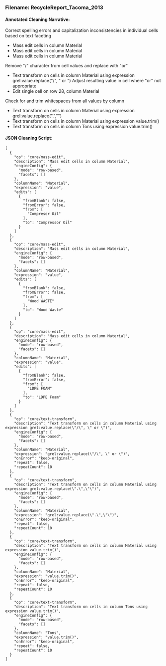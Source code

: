 ### Filename:  RecycleReport_Tacoma_2013

#### Annotated Cleaning Narrative:

Correct spelling errors and capitalization inconsistencies in individual cells based on text faceting
- Mass edit cells in column ﻿Material
- Mass edit cells in column ﻿Material
- Mass edit cells in column ﻿Material

Remove "/" character from cell values and replace with "or"
- Text transform on cells in column ﻿Material using expression grel:value.replace("/", " or ")
Adjust resulting value in cell where "or" not appropriate
- Edit single cell on row 28, column ﻿Material

Check for and trim whitespaces from all values by column
- Text transform on cells in column ﻿Material using expression grel:value.replace(".","")
- Text transform on cells in column ﻿Material using expression value.trim()
- Text transform on cells in column Tons using expression value.trim()

#### JSON Cleaning Script:

```
[
  {
    "op": "core/mass-edit",
    "description": "Mass edit cells in column ﻿Material",
    "engineConfig": {
      "mode": "row-based",
      "facets": []
    },
    "columnName": "﻿Material",
    "expression": "value",
    "edits": [
      {
        "fromBlank": false,
        "fromError": false,
        "from": [
          "Compresor Oil"
        ],
        "to": "Compressor Oil"
      }
    ]
  },
  {
    "op": "core/mass-edit",
    "description": "Mass edit cells in column ﻿Material",
    "engineConfig": {
      "mode": "row-based",
      "facets": []
    },
    "columnName": "﻿Material",
    "expression": "value",
    "edits": [
      {
        "fromBlank": false,
        "fromError": false,
        "from": [
          "Wood WASTE"
        ],
        "to": "Wood Waste"
      }
    ]
  },
  {
    "op": "core/mass-edit",
    "description": "Mass edit cells in column ﻿Material",
    "engineConfig": {
      "mode": "row-based",
      "facets": []
    },
    "columnName": "﻿Material",
    "expression": "value",
    "edits": [
      {
        "fromBlank": false,
        "fromError": false,
        "from": [
          "LDPE FOAM"
        ],
        "to": "LDPE Foam"
      }
    ]
  },
  {
    "op": "core/text-transform",
    "description": "Text transform on cells in column ﻿Material using expression grel:value.replace(\"/\", \" or \")",
    "engineConfig": {
      "mode": "row-based",
      "facets": []
    },
    "columnName": "﻿Material",
    "expression": "grel:value.replace(\"/\", \" or \")",
    "onError": "keep-original",
    "repeat": false,
    "repeatCount": 10
  },
  {
    "op": "core/text-transform",
    "description": "Text transform on cells in column ﻿Material using expression grel:value.replace(\".\",\"\")",
    "engineConfig": {
      "mode": "row-based",
      "facets": []
    },
    "columnName": "﻿Material",
    "expression": "grel:value.replace(\".\",\"\")",
    "onError": "keep-original",
    "repeat": false,
    "repeatCount": 10
  },
  {
    "op": "core/text-transform",
    "description": "Text transform on cells in column ﻿Material using expression value.trim()",
    "engineConfig": {
      "mode": "row-based",
      "facets": []
    },
    "columnName": "﻿Material",
    "expression": "value.trim()",
    "onError": "keep-original",
    "repeat": false,
    "repeatCount": 10
  },
  {
    "op": "core/text-transform",
    "description": "Text transform on cells in column Tons using expression value.trim()",
    "engineConfig": {
      "mode": "row-based",
      "facets": []
    },
    "columnName": "Tons",
    "expression": "value.trim()",
    "onError": "keep-original",
    "repeat": false,
    "repeatCount": 10
  }
]
```
